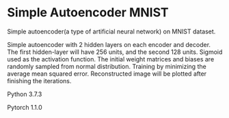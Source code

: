 # Simple Autoencoder MNIST

Simple autoencoder(a type of artificial neural network) on MNIST dataset.


Simple autoencoder with 2 hidden layers on each encoder and decoder.
The first hidden-layer will have 256 units, and the second 128 units.
Sigmoid used as the activation function.
The initial weight matrices and biases are randomly sampled from normal distribution.
Training by minimizing the average mean squared error.
Reconstructed image will be plotted after finishing the iterations.

Python 3.7.3

Pytorch 1.1.0